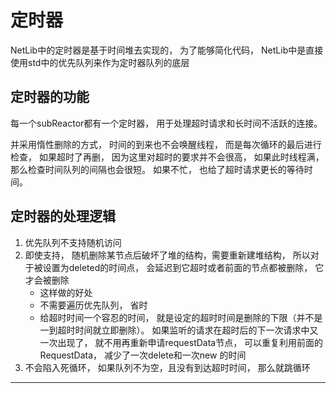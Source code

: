 <!--
 * @Date: 2021-12-14 10:51:28
 * @LastEditors: kafier
 * @LastEditTime: 2021-12-14 11:05:46
-->
# 定时器

NetLib中的定时器是基于时间堆去实现的， 为了能够简化代码， NetLib中是直接使用std中的优先队列来作为定时器队列的底层

## 定时器的功能

每一个subReactor都有一个定时器， 用于处理超时请求和长时间不活跃的连接。

并采用惰性删除的方式， 时间的到来也不会唤醒线程， 而是每次循环的最后进行检查， 如果超时了再删， 因为这里对超时的要求并不会很高， 如果此时线程满， 那么检查时间队列的间隔也会很短。 如果不忙， 也给了超时请求更长的等待时间。 

## 定时器的处理逻辑

1. 优先队列不支持随机访问 
2. 即使支持， 随机删除某节点后破坏了堆的结构，需要重新建堆结构， 所以对于被设置为deleted的时间点， 会延迟到它超时或者前面的节点都被删除， 它才会被删除
   - 这样做的好处
   - 不需要遍历优先队列， 省时 
   - 给超时时间一个容忍的时间， 就是设定的超时时间是删除的下限（并不是一到超时时间就立即删除）。 如果监听的请求在超时后的下一次请求中又一次出现了， 就不用再重新申请requestData节点， 可以重复利用前面的RequestData， 减少了一次delete和一次new 的时间
3. 不会陷入死循环， 如果队列不为空，且没有到达超时时间， 那么就跳循环

---

